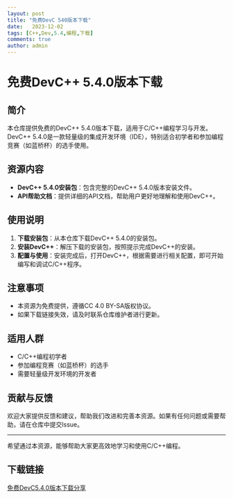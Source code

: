 ```yaml
---
layout: post
title: "免费DevC 540版本下载"
date:   2023-12-02
tags: [C++,Dev,5.4,编程,下载]
comments: true
author: admin
---
```

# 免费DevC++ 5.4.0版本下载

## 简介
本仓库提供免费的DevC++ 5.4.0版本下载，适用于C/C++编程学习与开发。DevC++ 5.4.0是一款轻量级的集成开发环境（IDE），特别适合初学者和参加编程竞赛（如蓝桥杯）的选手使用。

## 资源内容
- **DevC++ 5.4.0安装包**：包含完整的DevC++ 5.4.0版本安装文件。
- **API帮助文档**：提供详细的API文档，帮助用户更好地理解和使用DevC++。

## 使用说明
1. **下载安装包**：从本仓库下载DevC++ 5.4.0的安装包。
2. **安装DevC++**：解压下载的安装包，按照提示完成DevC++的安装。
3. **配置与使用**：安装完成后，打开DevC++，根据需要进行相关配置，即可开始编写和调试C/C++程序。

## 注意事项
- 本资源为免费提供，遵循CC 4.0 BY-SA版权协议。
- 如果下载链接失效，请及时联系仓库维护者进行更新。

## 适用人群
- C/C++编程初学者
- 参加编程竞赛（如蓝桥杯）的选手
- 需要轻量级开发环境的开发者

## 贡献与反馈
欢迎大家提供反馈和建议，帮助我们改进和完善本资源。如果有任何问题或需要帮助，请在仓库中提交Issue。

---

希望通过本资源，能够帮助大家更高效地学习和使用C/C++编程。

## 下载链接

[免费DevC5.4.0版本下载分享](https://pan.quark.cn/s/f45a765d6369)